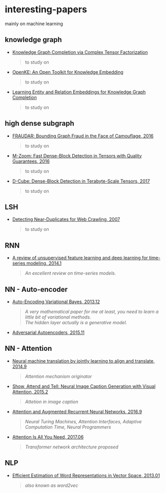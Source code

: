 # interesting-papers
mainly on machine learning

## knowledge graph
* [Knowledge Graph Completion via Complex Tensor Factorization](https://arxiv.org/abs/1702.06879)
  > to study on
* [OpenKE: An Open Toolkit for Knowledge Embedding](http://nlp.csai.tsinghua.edu.cn/~lzy/publications/emnlp2018_openke.pdf)
  > to study on
* [Learning Entity and Relation Embeddings for Knowledge Graph Completion](https://www.aaai.org/ocs/index.php/AAAI/AAAI15/paper/viewFile/9571/9523)
  > to study on

## high dense subgraph
* [FRAUDAR: Bounding Graph Fraud in the Face of Camouflage, 2016](http://www.cs.cmu.edu/~christos/PUBLICATIONS/kdd16-fraudar.pdf)
  > to study on
* [M-Zoom: Fast Dense-Block Detection in Tensors with Quality Guarantees, 2016](https://www.cs.cmu.edu/~kijungs/papers/mzoomPKDD2016.pdf)
  > to study on
* [D-Cube: Dense-Block Detection in Terabyte-Scale Tensors, 2017](https://www.cs.cmu.edu/~kijungs/papers/dcubeWSDM2017.pdf)
  > to study on

## LSH
* [Detecting Near-Duplicates for Web Crawling, 2007](http://www2007.cpsc.ucalgary.ca/papers/paper215.pdf)
  > to study on

## RNN
* [A review of unsupervised feature learning and deep learning for time-series modeling, 2014.1](http://romisatriawahono.net/lecture/rm/survey/machine%20learning/Langkvist%20-%20Deep%20Learning%20for%20Time%20Series%20Modeling%20-%202014.pdf)
  > *An excellent review on time-series models.*

## NN - Auto-encoder
* [Auto-Encoding Variational Bayes, 2013.12](https://arxiv.org/pdf/1312.6114.pdf)  
  > *A very mathematical paper for me at least, you need to learn a little bit of variational methods.*  
  > *The hidden layer actually is a generative model.*
* [Adversarial Autoencoders, 2015.11](https://arxiv.org/pdf/1511.05644.pdf)  

## NN - Attention
* [Neural machine translation by jointly learning to align and translate, 2014.9](https://arxiv.org/pdf/1409.0473.pdf)  
  > *Attention mechanism originator*
* [Show, Attend and Tell: Neural Image Caption Generation with Visual Attention, 2015.2](http://proceedings.mlr.press/v37/xuc15.pdf)  
  > *Attetion in image caption*
* [Attention and Augmented Recurrent Neural Networks, 2016.9](https://distill.pub/2016/augmented-rnns/)  
  > *Neural Turing Machines, Attention Interfaces, Adaptive Computation Time, Neural Programmers*
* [Attention Is All You Need, 2017.06](http://papers.nips.cc/paper/7181-attention-is-all-you-need.pdf)  
  > *Transformer network architecture proposed*

## NLP
* [Efficient Estimation of Word Representations in Vector Space, 2013.01](https://papers.nips.cc/paper/5021-distributed-representations-of-words-and-phrases-and-their-compositionality.pdf)  
  > *also known as word2vec*
